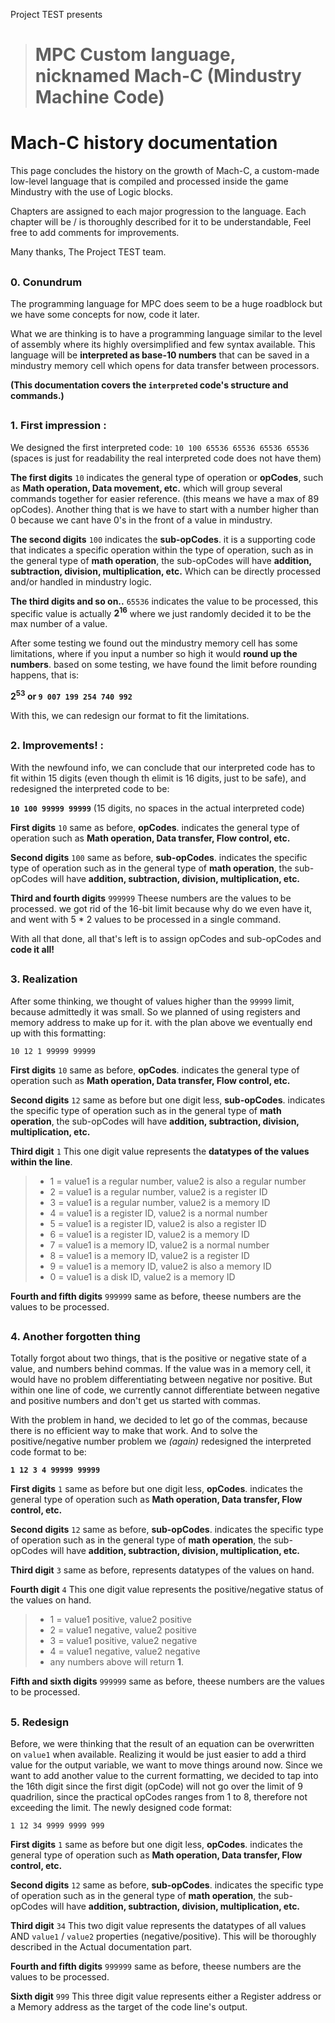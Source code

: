 Project TEST presents

> # MPC Custom language, nicknamed Mach-C (Mindustry Machine Code)

# Mach-C history documentation

This page concludes the history on the growth of Mach-C, a custom-made low-level language that is compiled and processed inside the game Mindustry with the use of Logic blocks.

Chapters are assigned to each major progression to the language. Each chapter will be / is thoroughly described for it to be understandable, Feel free to add comments for improvements.

Many thanks, The Project TEST team.

##

### 0. Conundrum

The programming language for MPC does seem to be a huge roadblock but we have some concepts for now, code it later.

What we are thinking is to have a programming language similar to the level of assembly where its highly oversimplified and few syntax available. This language will be **interpreted as base-10 numbers** that can be saved in a mindustry memory cell which opens for data transfer between processors.

**(This documentation covers the `interpreted` code's structure and commands.)**

##

### 1. First impression :

We designed the first interpreted code: `10 100 65536 65536 65536 65536` (spaces is just for readability the real interpreted code does not have them)

**The first digits** `10` indicates the general type of operation or **opCodes**, such as **Math operation, Data movement, etc.** which will group several commands together for easier reference. (this means we have a max of 89 opCodes).
Another thing that is we have to start with a number higher than 0 because we cant have 0's in the front of a value in mindustry.

**The second digits** `100` indicates the **sub-opCodes**. it is a supporting code that indicates a specific operation within the type of operation, such as in the general type of **math operation**, the sub-opCodes will have **addition, subtraction, division, multiplication, etc.** Which can be directly processed and/or handled in mindustry logic.

**The third digits and so on..** `65536` indicates the value to be processed, this specific value is actually **2<sup>16</sup>** where we just randomly decided it to be the max number of a value.

After some testing we found out the mindustry memory cell has some limitations, where if you input a number so high it would **round up the numbers**. based on some testing, we have found the limit before rounding happens, that is:

**2<sup>53</sup> or `9 007 199 254 740 992`**

With this, we can redesign our format to fit the limitations.

##

### 2. Improvements! :

With the newfound info, we can conclude that our interpreted code has to fit within 15 digits (even though th elimit is 16 digits, just to be safe), and redesigned the interpreted code to be:

**`10 100 99999 99999`** (15 digits, no spaces in the actual interpreted code)

**First digits** `10` same as before, **opCodes**. indicates the general type of operation such as **Math operation, Data transfer, Flow control, etc.**

**Second digits** `100` same as before, **sub-opCodes**. indicates the specific type of operation such as in the general type of **math operation**, the sub-opCodes will have **addition, subtraction, division, multiplication, etc.**

**Third and fourth digits** `999999` Theese numbers are the values to be processed. we got rid of the 16-bit limit because why do we even have it, and went with 5 \* 2 values to be processed in a single command.

With all that done, all that's left is to assign opCodes and sub-opCodes and **code it all!**

##

### 3. Realization

After some thinking, we thought of values higher than the `99999` limit, because admittedly it was small. So we planned of using registers and memory address to make up for it. with the plan above we eventually end up with this formatting:

`10 12 1 99999 99999`

**First digits** `10` same as before, **opCodes**. indicates the general type of operation such as **Math operation, Data transfer, Flow control, etc.**

**Second digits** `12` same as before but one digit less, **sub-opCodes**. indicates the specific type of operation such as in the general type of **math operation**, the sub-opCodes will have **addition, subtraction, division, multiplication, etc.**

**Third digit** `1` This one digit value represents the **datatypes of the values within the line**.

> -   1 = value1 is a regular number, value2 is also a regular number
> -   2 = value1 is a regular number, value2 is a register ID
> -   3 = value1 is a regular number, value2 is a memory ID
> -   4 = value1 is a register ID, value2 is a normal number
> -   5 = value1 is a register ID, value2 is also a register ID
> -   6 = value1 is a register ID, value2 is a memory ID
> -   7 = value1 is a memory ID, value2 is a normal number
> -   8 = value1 is a memory ID, value2 is a register ID
> -   9 = value1 is a memory ID, value2 is also a memory ID
> -   0 = value1 is a disk ID, value2 is a memory ID

**Fourth and fifth digits** `999999` same as before, theese numbers are the values to be processed.

##

### 4. Another forgotten thing

Totally forgot about two things, that is the positive or negative state of a value, and numbers behind commas. If the value was in a memory cell, it would have no problem differentiating between negative nor positive. But within one line of code, we currently cannot differentiate between negative and positive numbers and don't get us started with commas.

With the problem in hand, we decided to let go of the commas, because there is no efficient way to make that work. And to solve the positive/negative number problem we _(again)_ redesigned the interpreted code format to be:

**`1 12 3 4 99999 99999`**

**First digits** `1` same as before but one digit less, **opCodes**. indicates the general type of operation such as **Math operation, Data transfer, Flow control, etc.**

**Second digits** `12` same as before, **sub-opCodes**. indicates the specific type of operation such as in the general type of **math operation**, the sub-opCodes will have **addition, subtraction, division, multiplication, etc.**

**Third digit** `3` same as before, represents datatypes of the values on hand.

**Fourth digit** `4` This one digit value represents the positive/negative status of the values on hand.

> -   1 = value1 positive, value2 positive
> -   2 = value1 negative, value2 positive
> -   3 = value1 positive, value2 negative
> -   4 = value1 negative, value2 negative
> -   any numbers above will return **1**.

**Fifth and sixth digits** `999999` same as before, theese numbers are the values to be processed.

##

### 5. Redesign

Before, we were thinking that the result of an equation can be overwritten on `value1` when available. Realizing it would be just easier to add a third value for the output variable, we want to move things around now. Since we want to add another value to the current formatting, we decided to tap into the 16th digit since the first digit (opCode) will not go over the limit of 9 quadrilion, since the practical opCodes ranges from 1 to 8, therefore not exceeding the limit. The newly designed code format:

`1 12 34 9999 9999 999`

**First digits** `1` same as before but one digit less, **opCodes**. indicates the general type of operation such as **Math operation, Data transfer, Flow control, etc.**

**Second digits** `12` same as before, **sub-opCodes**. indicates the specific type of operation such as in the general type of **math operation**, the sub-opCodes will have **addition, subtraction, division, multiplication, etc.**

**Third digit** `34` This two digit value represents the datatypes of all values AND `value1` / `value2` properties (negative/positive). This will be thoroughly described in the Actual documentation part.

**Fourth and fifth digits** `999999` same as before, theese numbers are the values to be processed.

**Sixth digit** `999` This three digit value represents either a Register address or a Memory address as the target of the code line's output.
